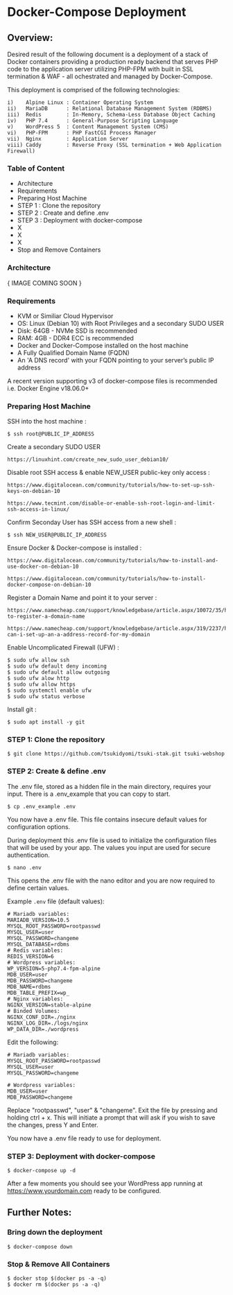 
# Docker-Compose Deployment

## Overview:

Desired result of the following document is a deployment of a stack of Docker containers providing a production ready backend that serves PHP code to the application server utilizing PHP-FPM with built in SSL termination & WAF - all ochestrated and managed by Docker-Compose. 

This deployment is comprised of the following technologies: 
```env
i)    Alpine Linux : Container Operating System
ii)   MariaDB      : Relational Database Management System (RDBMS)
iii)  Redis        : In-Memory, Schema-Less Database Object Caching
iv)   PHP 7.4      : General-Purpose Scripting Language
v)    WordPress 5  : Content Management System (CMS)
vi)   PHP-FPM      : PHP FastCGI Process Manager
vii)  Nginx        : Application Server
viii) Caddy        : Reverse Proxy (SSL termination + Web Application Firewall)
```

### Table of Content

* Architecture
* Requirements
* Preparing Host Machine
* STEP 1 : Clone the repository
* STEP 2 : Create and define .env
* STEP 3 : Deployment with docker-compose
* X
* X
* X
* Stop and Remove Containers


### Architecture

{ IMAGE COMING SOON }
  
### Requirements

* KVM or Similiar Cloud Hypervisor
* OS: Linux (Debian 10) with Root Privileges and a secondary SUDO USER
* Disk: 64GB - NVMe SSD is recommended 
* RAM: 4GB   - DDR4 ECC is recommended
* Docker and Docker-Compose installed on the host machine
* A Fully Qualified Domain Name (FQDN)
* An 'A DNS record' with your FQDN pointing to your server’s public IP address

A recent version supporting v3 of docker-compose files is recommended
i.e. Docker Engine v18.06.0+ 

### Preparing Host Machine

SSH into the host machine : 

    $ ssh root@PUBLIC_IP_ADDRESS

Create a secondary SUDO USER

    https://linuxhint.com/create_new_sudo_user_debian10/

Disable root SSH access & enable NEW_USER public-key only access :

    https://www.digitalocean.com/community/tutorials/how-to-set-up-ssh-keys-on-debian-10

    https://www.tecmint.com/disable-or-enable-ssh-root-login-and-limit-ssh-access-in-linux/
    
Confirm Seconday User has SSH access from a new shell : 

    $ ssh NEW_USER@PUBLIC_IP_ADDRESS

Ensure Docker & Docker-compose is installed : 

    https://www.digitalocean.com/community/tutorials/how-to-install-and-use-docker-on-debian-10

    https://www.digitalocean.com/community/tutorials/how-to-install-docker-compose-on-debian-10

Register a Domain Name and point it to your server : 

    https://www.namecheap.com/support/knowledgebase/article.aspx/10072/35/how-to-register-a-domain-name

    https://www.namecheap.com/support/knowledgebase/article.aspx/319/2237/how-can-i-set-up-an-a-address-record-for-my-domain

Enable Uncomplicated Firewall (UFW) :
    
    $ sudo ufw allow ssh 
    $ sudo ufw default deny incoming
    $ sudo ufw default allow outgoing
    $ sudo ufw alow http
    $ sudo ufw allow https
    $ sudo systemctl enable ufw
    $ sudo ufw status verbose

Install git :

    $ sudo apt install -y git

### STEP 1: Clone the repository

    $ git clone https://github.com/tsukidyomi/tsuki-stak.git tsuki-webshop

### STEP 2: Create & define .env

The .env file, stored as a hidden file in the main directory, requires your input. There is a .env_example that you can copy to start.

    $ cp .env_example .env

You now have a .env file. This file contains insecure default values for configuration options. 

During deployment this .env file is used to initialize the configuration files that will be used by your app. The values you input are used for secure authentication.

    $ nano .env

This opens the .env file with the nano editor and you are now required to define certain values.

Example `.env` file (default values):

```env
# Mariadb variables:
MARIADB_VERSION=10.5
MYSQL_ROOT_PASSWORD=rootpasswd
MYSQL_USER=user
MYSQL_PASSWORD=changeme
MYSQL_DATABASE=rdbms
# Redis variables:
REDIS_VERSION=6
# Wordpress variables:
WP_VERSION=5-php7.4-fpm-alpine
MDB_USER=user
MDB_PASSWORD=changeme
MDB_NAME=rdbms
MDB_TABLE_PREFIX=wp_
# Nginx variables:
NGINX_VERSION=stable-alpine
# Binded Volumes:
NGINX_CONF_DIR=./nginx
NGINX_LOG_DIR=./logs/nginx
WP_DATA_DIR=./wordpress

```

Edit the following:

```env
# Mariadb variables:
MYSQL_ROOT_PASSWORD=rootpasswd
MYSQL_USER=user
MYSQL_PASSWORD=changeme

# Wordpress variables:
MDB_USER=user
MDB_PASSWORD=changeme

```
Replace "rootpasswd", "user" & "changeme". Exit the file by pressing and holding ctrl + x. This will initiate a prompt that will ask if you wish to save the changes, press Y and Enter. 

You now have a .env file ready to use for deployment.

### STEP 3: Deployment with docker-compose

    $ docker-compose up -d 


After a few moments you should see your WordPress app running at https://www.yourdomain.com ready to be configured.



## Further Notes:

### Bring down the deployment

    $ docker-compose down

### Stop & Remove All Containers

    $ docker stop $(docker ps -a -q)
    $ docker rm $(docker ps -a -q)

